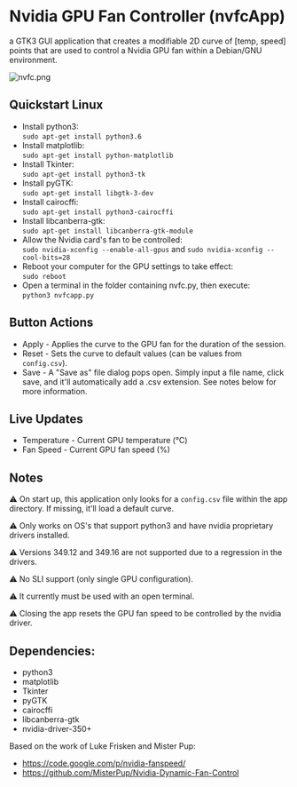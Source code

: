 # Nvidia GPU Fan Controller (nvfcApp)
a GTK3 GUI application that creates a modifiable 2D curve of [temp, speed] points that are used to control a Nvidia GPU fan within a Debian/GNU environment.

![nvfc.png](https://code.mattcarlotta.io/root/nvda-fcontrl/raw/master/nvfc.png)

## Quickstart Linux

* Install python3:  
  `sudo apt-get install python3.6`
* Install matplotlib:  
  `sudo apt-get install python-matplotlib`
* Install Tkinter:  
  `sudo apt-get install python3-tk`
* Install pyGTK:  
  `sudo apt-get install libgtk-3-dev`
* Install cairocffi:  
  `sudo apt-get install python3-cairocffi`  
* Install libcanberra-gtk:  
  `sudo apt-get install libcanberra-gtk-module`
* Allow the Nvidia card's fan to be controlled:  
  `sudo nvidia-xconfig --enable-all-gpus` and `sudo nvidia-xconfig --cool-bits=28`
* Reboot your computer for the GPU settings to take effect:  
  `sudo reboot`
* Open a terminal in the folder containing nvfc.py, then execute:  
  `python3 nvfcapp.py`

## Button Actions

* Apply - Applies the curve to the GPU fan for the duration of the session.
* Reset - Sets the curve to default values (can be values from `config.csv`).
* Save -  A "Save as" file dialog pops open. Simply input a file name, click save, and it'll automatically add a .csv extension. See notes below for more information. 

## Live Updates

* Temperature - Current GPU temperature (°C)
* Fan Speed - Current GPU fan speed (%)

## Notes
⚠️ On start up, this application only looks for a `config.csv` file within the app directory. If missing, it'll load a default curve. 

⚠️ Only works on OS's that support python3 and have nvidia proprietary drivers installed.

⚠️ Versions 349.12 and 349.16 are not supported due to a regression in the drivers.

⚠️ No SLI support (only single GPU configuration).

⚠️ It currently must be used with an open terminal.

⚠️ Closing the app resets the GPU fan speed to be controlled by the nvidia driver.


## Dependencies:

* python3
* matplotlib
* Tkinter
* pyGTK
* cairocffi
* libcanberra-gtk
* nvidia-driver-350+

Based on the work of Luke Frisken and Mister Pup:  
* https://code.google.com/p/nvidia-fanspeed/
* https://github.com/MisterPup/Nvidia-Dynamic-Fan-Control
